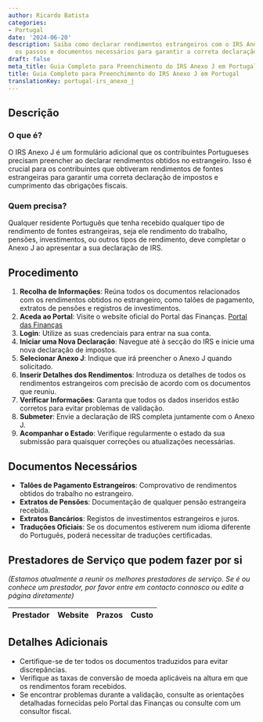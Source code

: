 ```yaml
---
author: Ricardo Batista
categories:
- Portugal
date: '2024-06-20'
description: Saiba como declarar rendimentos estrangeiros com o IRS Anexo J. Siga
  os passos e documentos necessários para garantir a correta declaração fiscal.
draft: false
meta_title: Guia Completo para Preenchimento do IRS Anexo J em Portugal
title: Guia Completo para Preenchimento do IRS Anexo J em Portugal
translationKey: portugal-irs_anexo_j
---
```




## Descrição
### O que é?
O IRS Anexo J é um formulário adicional que os contribuintes Portugueses precisam preencher ao declarar rendimentos obtidos no estrangeiro. Isso é crucial para os contribuintes que obtiveram rendimentos de fontes estrangeiras para garantir uma correta declaração de impostos e cumprimento das obrigações fiscais.

### Quem precisa?
Qualquer residente Português que tenha recebido qualquer tipo de rendimento de fontes estrangeiras, seja ele rendimento do trabalho, pensões, investimentos, ou outros tipos de rendimento, deve completar o Anexo J ao apresentar a sua declaração de IRS.

## Procedimento
1. **Recolha de Informações**: Reúna todos os documentos relacionados com os rendimentos obtidos no estrangeiro, como talões de pagamento, extratos de pensões e registros de investimentos.
2. **Aceda ao Portal**: Visite o website oficial do Portal das Finanças. [Portal das Finanças](https://www.portaldasfinancas.gov.pt)
3. **Login**: Utilize as suas credenciais para entrar na sua conta.
4. **Iniciar uma Nova Declaração**: Navegue até à secção do IRS e inicie uma nova declaração de impostos.
5. **Selecionar Anexo J**: Indique que irá preencher o Anexo J quando solicitado.
6. **Inserir Detalhes dos Rendimentos**: Introduza os detalhes de todos os rendimentos estrangeiros com precisão de acordo com os documentos que reuniu.
7. **Verificar Informações**: Garanta que todos os dados inseridos estão corretos para evitar problemas de validação.
8. **Submeter**: Envie a declaração de IRS completa juntamente com o Anexo J.
9. **Acompanhar o Estado**: Verifique regularmente o estado da sua submissão para quaisquer correções ou atualizações necessárias.

## Documentos Necessários
- **Talões de Pagamento Estrangeiros**: Comprovativo de rendimentos obtidos do trabalho no estrangeiro.
- **Extratos de Pensões**: Documentação de qualquer pensão estrangeira recebida.
- **Extratos Bancários**: Registos de investimentos estrangeiros e juros.
- **Traduções Oficiais**: Se os documentos estiverem num idioma diferente do Português, poderá necessitar de traduções certificadas.

## Prestadores de Serviço que podem fazer por si
_(Estamos atualmente a reunir os melhores prestadores de serviço. Se é ou conhece um prestador, por favor entre em contacto connosco ou edite a página diretamente)_

| Prestador        |     Website     |     Prazos    |       Custo      |
| --------------- | --------------- |  :-------------: | :-------------: |

## Detalhes Adicionais
- Certifique-se de ter todos os documentos traduzidos para evitar discrepâncias.
- Verifique as taxas de conversão de moeda aplicáveis na altura em que os rendimentos foram recebidos.
- Se encontrar problemas durante a validação, consulte as orientações detalhadas fornecidas pelo Portal das Finanças ou consulte com um consultor fiscal.